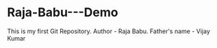 # Raja-Babu---Demo
This is my first Git Repository.
Author - Raja Babu.
Father's name - Vijay Kumar
